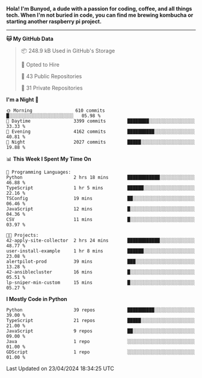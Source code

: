 <p>
<b>Hola! I'm Bunyod, a dude with a passion for coding, coffee, and all things tech. When I'm not buried in code, you can find me brewing kombucha or starting another raspberry pi project.</b>
</p>

---

<!--START_SECTION:waka-->
**🐱 My GitHub Data** 

> 📦 248.9 kB Used in GitHub's Storage 
 > 
> 💼 Opted to Hire
 > 
> 📜 43 Public Repositories 
 > 
> 🔑 31 Private Repositories 
 > 
**I'm a Night 🦉** 

```text
🌞 Morning                610 commits         █░░░░░░░░░░░░░░░░░░░░░░░░   05.98 % 
🌆 Daytime                3399 commits        ████████░░░░░░░░░░░░░░░░░   33.33 % 
🌃 Evening                4162 commits        ██████████░░░░░░░░░░░░░░░   40.81 % 
🌙 Night                  2027 commits        █████░░░░░░░░░░░░░░░░░░░░   19.88 % 
```


📊 **This Week I Spent My Time On** 

```text
💬 Programming Languages: 
Python                   2 hrs 18 mins       ████████████░░░░░░░░░░░░░   46.88 % 
TypeScript               1 hr 5 mins         ██████░░░░░░░░░░░░░░░░░░░   22.16 % 
TSConfig                 19 mins             ██░░░░░░░░░░░░░░░░░░░░░░░   06.46 % 
JavaScript               12 mins             █░░░░░░░░░░░░░░░░░░░░░░░░   04.36 % 
CSV                      11 mins             █░░░░░░░░░░░░░░░░░░░░░░░░   03.97 % 

🐱‍💻 Projects: 
42-apply-site-collector  2 hrs 24 mins       ████████████░░░░░░░░░░░░░   48.77 % 
user-install-example     1 hr 8 mins         ██████░░░░░░░░░░░░░░░░░░░   23.08 % 
alertpilot-prod          39 mins             ███░░░░░░░░░░░░░░░░░░░░░░   13.28 % 
42-ansiblecluster        16 mins             █░░░░░░░░░░░░░░░░░░░░░░░░   05.51 % 
lp-sniper-min-custom     15 mins             █░░░░░░░░░░░░░░░░░░░░░░░░   05.27 % 
```

**I Mostly Code in Python** 

```text
Python                   39 repos            ██████████░░░░░░░░░░░░░░░   39.00 % 
TypeScript               21 repos            █████░░░░░░░░░░░░░░░░░░░░   21.00 % 
JavaScript               9 repos             ██░░░░░░░░░░░░░░░░░░░░░░░   09.00 % 
Java                     1 repo              ░░░░░░░░░░░░░░░░░░░░░░░░░   01.00 % 
GDScript                 1 repo              ░░░░░░░░░░░░░░░░░░░░░░░░░   01.00 % 
```




 Last Updated on 23/04/2024 18:34:25 UTC
<!--END_SECTION:waka-->
